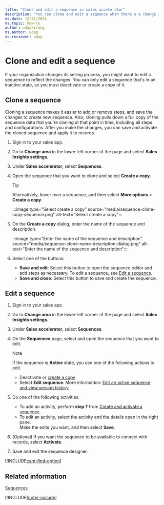 ```yaml
---
title: "Clone and edit a sequence in sales accelerator"
description: "You can clone and edit a sequence when there's a change in the process of selling in your organization."
ms.date: 12/31/2024
ms.topic: how-to
author: udaykirang
ms.author: udag
ms.reviewer: udag
---
```

# Clone and edit a sequence 

If your organization changes its selling process, you might want to edit a sequence to reflect the changes. You can only edit a sequence that's in an inactive state, so you must deactivate or create a copy of it.

## Clone a sequence

Cloning a sequence makes it easier to add or remove steps, and save the changes to create new sequence. Also, cloning pulls down a full copy of the sequence data that you're cloning at that point in time, including all steps and configurations. After you make the changes, you can save and activate the cloned sequence and apply it to records.

1. Sign in to your sales app.   
1. Go to **Change area** in the lower-left corner of the page and select **Sales Insights settings**.   
1. Under **Sales accelerator**, select **Sequences**.   
1. Open the sequence that you want to clone and select **Create a copy**.

    >[!TIP]
    >Alternatively, hover over a sequence, and then select **More options** > **Create a copy**.    
    
    :::image type="Select create a copy" source="media/sequence-clone-copy-sequence.png" alt-text="Select create a copy":::  

1. On the **Create a copy** dialog, enter the name of the sequence and description.    

    :::image type="Enter the name of the sequence and description" source="media/sequence-clone-name-description-dialog.png" alt-text="Enter the name of the sequence and description":::  

1. Select one of the buttons:   
    - **Save and edit**: Select this button to open the sequence editor and add steps as necessary. To edit a sequence, see [Edit a sequence](#edit-a-sequence).
    - **Save and close**: Select this button to save and create the sequence. 

## Edit a sequence
   
1. Sign in to your sales app.   
1. Go to **Change area** in the lower-left corner of the page and select **Sales Insights settings**.   
1. Under **Sales accelerator**, select **Sequences**.     
1. On the **Sequences** page, select and open the sequence that you want to edit.    

    >[!NOTE]      
    >If the sequence is **Active** state, you can one of the following actions to edit.  
    >- Deactivate or [create a copy](#clone-a-sequence)
    >- Select **Edit sequence**. More information: [Edit an active sequence and view version history](edit-active-sequence.md)  

1. Do one of the following activities:   
    - To add an activity, perform **step 7** from [Create and activate a sequence](create-and-activate-a-sequence.md).       
    - To edit an activity, select the activity and the details open in the right pane.   
        Make the edits you want, and then select **Save**.      
1. (Optional) If you want the sequence to be available to connect with records, select **Activate**.    
1. Save and exit the sequence designer.

[!INCLUDE[cant-find-option](../includes/cant-find-option.md)] 

## Related information

[Sequences](create-manage-sequences.md)


[!INCLUDE[footer-include](../includes/footer-banner.md)]
